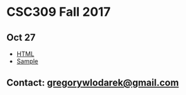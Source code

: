 # CSC309 Fall 2017

## Oct 27
- [HTML](oct-27.html)
- [Sample](oct-27-sample/)


## Contact: gregorywlodarek@gmail.com
